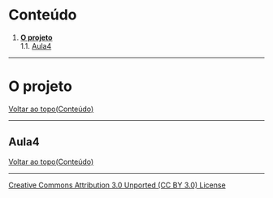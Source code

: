 # Conteúdo

1. **[O projeto](#o-projeto)**  
1.1. [Aula4](#aula4)  

---

# O projeto
[Voltar ao topo(Conteúdo)](#conteúdo)  


---

## Aula4
[Voltar ao topo(Conteúdo)](#conteúdo)  

___


[Creative Commons Attribution 3.0 Unported (CC BY 3.0) License](http://creativecommons.org/licenses/by/3.0/)
